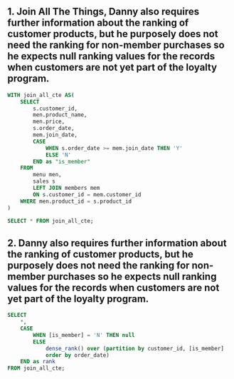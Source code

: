 ## 1. Join All The Things, Danny also requires further information about the ranking of customer products, but he purposely does not need the ranking for non-member purchases so he expects null ranking values for the records when customers are not yet part of the loyalty program.
```sql
WITH join_all_cte AS(
    SELECT
        s.customer_id,
        men.product_name,
        men.price,
        s.order_date,
        mem.join_date,
        CASE
            WHEN s.order_date >= mem.join_date THEN 'Y'
            ELSE 'N'
        END as "is_member"
    FROM
        menu men,
        sales s
        LEFT JOIN members mem
        ON s.customer_id = mem.customer_id
    WHERE men.product_id = s.product_id
)

SELECT * FROM join_all_cte;
```


## 2. Danny also requires further information about the ranking of customer products, but he purposely does not need the ranking for non-member purchases so he expects null ranking values for the records when customers are not yet part of the loyalty program.
```sql
SELECT
	*,
	CASE
		WHEN [is_member] = 'N' THEN null
		ELSE
			dense_rank() over (partition by customer_id, [is_member]
			order by order_date)
	END as rank
FROM join_all_cte;
```